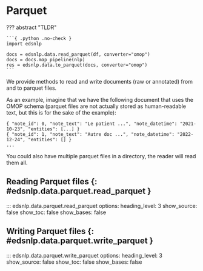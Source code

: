 # Parquet

??? abstract "TLDR"

    ```{ .python .no-check }
    import edsnlp

    docs = edsnlp.data.read_parquet(df, converter="omop")
    docs = docs.map_pipeline(nlp)
    res = edsnlp.data.to_parquet(docs, converter="omop")
    ```

We provide methods to read and write documents (raw or annotated) from and to parquet files.

As an example, imagine that we have the following document that uses the OMOP schema (parquet files are not actually stored as human-readable text, but this is for the sake of the example):

```{ title="data.pq" }
{ "note_id": 0, "note_text": "Le patient ...", "note_datetime": "2021-10-23", "entities": [...] }
{ "note_id": 1, "note_text": "Autre doc ...", "note_datetime": "2022-12-24", "entities": [] }
...
```

You could also have multiple parquet files in a directory, the reader will read them all.

## Reading Parquet files {: #edsnlp.data.parquet.read_parquet }

::: edsnlp.data.parquet.read_parquet
    options:
        heading_level: 3
        show_source: false
        show_toc: false
        show_bases: false

## Writing Parquet files {: #edsnlp.data.parquet.write_parquet }

::: edsnlp.data.parquet.write_parquet
    options:
        heading_level: 3
        show_source: false
        show_toc: false
        show_bases: false
